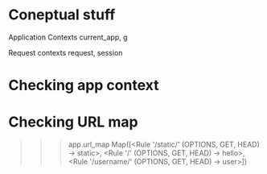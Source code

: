 # Coneptual stuff

Application Contexts
current_app, g

Request contexts
request, session


# Checking app context


# Checking URL map

>>> app.url_map
Map([<Rule '/static/<filename>' (OPTIONS, GET, HEAD) -> static>,
 	<Rule '/' (OPTIONS, GET, HEAD) -> hello>,
 	<Rule '/username/<user>' (OPTIONS, GET, HEAD) -> user>])	


